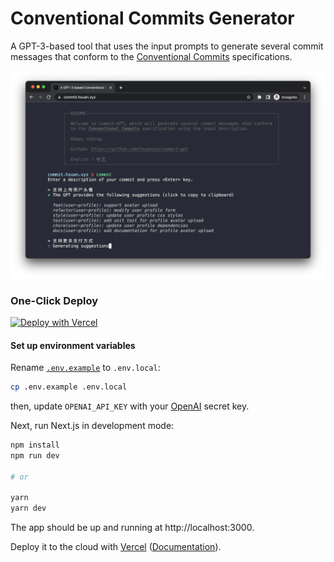 # Conventional Commits Generator

A GPT-3-based tool that uses the input prompts to generate several commit messages that conform to the [Conventional Commits](https://www.conventionalcommits.org) specifications.

<p align="center">
    <img alt="web site screenshot" src="./screenshot.webp" width="800">
</p>

### One-Click Deploy

[![Deploy with Vercel](https://vercel.com/button)](https://vercel.com/new/clone?repository-url=https://github.com/hsuanxyz/commit-gpt/tree/main&project-name=commit-gpt&repository-name=commit-gpt&env=OPENAI_API_KEY)

#### Set up environment variables

Rename [`.env.example`](.env.example) to `.env.local`:

```bash
cp .env.example .env.local
```

then, update `OPENAI_API_KEY` with your [OpenAI](https://beta.openai.com/account/api-keys) secret key.

Next, run Next.js in development mode:

```bash
npm install
npm run dev

# or

yarn
yarn dev
```

The app should be up and running at http://localhost:3000.

Deploy it to the cloud with [Vercel](https://vercel.com/new?utm_source=github&utm_medium=readme&utm_campaign=edge-middleware-eap) ([Documentation](https://nextjs.org/docs/deployment)).
